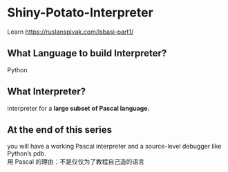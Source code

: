 # Shiny-Potato-Interpreter
Learn https://ruslanspivak.com/lsbasi-part1/

## What Language to build Interpreter?
Python

## What Interpreter?
interpreter for a __large subset of Pascal language.__

## At the end of this series 
you will have a working Pascal interpreter and a source-level debugger like Python’s pdb.    
用 Pascal 的理由：不是仅仅为了教程自己造的语言
